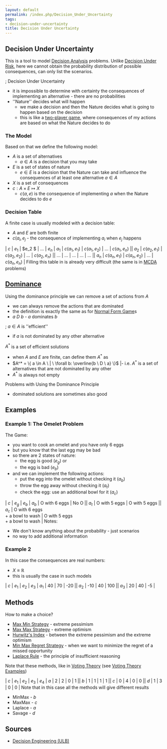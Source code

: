 ```yaml
---
layout: default
permalink: /index.php/Decision_Under_Uncertainty
tags:
- decision-under-uncertainty
title: Decision Under Uncertainty
---
```

## Decision Under Uncertainty
This is a tool to model [Decision Analysis](Decision_Analysis) problems. Unlike [Decision Under Risk](Decision_Under_Risk), here we cannot obtain the probability distribution of possible consequences, can only list the scenarios. 


; Decision Under Uncertainty
- it is impossible to determine with certainty the consequences of implementing an alternative - there are no probabilities 
- ''Nature'' decides what will happen 
  - we make a decision and then the Nature decides what is going to happen based on the decision
  - this is like a [two-player game](Game_Theory), where consequences of my actions are based on what the Nature decides to do 



### The Model
Based on that we define the following model:
- $A$ is a set of alternatives
  - $a \in A$ is a decision that you may take
- $E$ is a set of states of nature 
  - $e \in E$ is a decision that the Nature can take and influence the consequences of at least one alternative $a \in A$
- $X$ is a set of consequences
- $c: A \times E \mapsto X$
  - $c(a, e)$ is the consequence of implementing $a$ when the Nature decides to do $e$


### Decision Table
A finite case is usually modeled with a decision table:
- $A$ and $E$ are both finite
- $c(a_i, e_j$ - the consequence of implementing $a_i$ when $e_j$ happens

|   $c$  |  $e_1$  |  $e_2 $  |  $...$  |  $e_n$   |   $a_1$   |  $c(a_1, e_1)$  |  $c(a_1, e_2)$  |  $...$  |  $c(a_1, e_n)$ ||   $a_2$   |  $c(a_2, e_1)$  |  $c(a_2, e_2)$  |  $...$  |  $c(a_2, e_n)$ ||   $...$   |  $...$  |  $...$  |  ...  |  $...$ ||   $a_n$   |  $c(a_n, e_1)$  |  $c(a_n, e_2)$  |  $...$  |  $c(a_n, e_n)$ |
Filling this table in is already very difficult (the same is in [MCDA](MCDA) problems)


## [Dominance](Dominance)
Using the dominance principle we can remove a set of actions from $A$
- we can always remove the actions that are dominated 
- the definition is exactly the same as for [Normal Form Game](Normal_Form_Game)s 
- $a \ D \ b$ - $a$ dominates $b$

; $a \in A$ is ''efficient''
- if $a$ is not dominated by any other alternative

$A^*$ is a set of efficient solutions
- when $A$ and $E$ are finite, can define them $A^*$ as 
- $A^* = \{ a \in A \ |  \ \forall  b: \overline{b \ D \ a} \}$ |- i.e. $A^*$ is a set of alternatives that are not dominated by any other 
- $A^*$ is always not empty


Problems with Using the Dominance Principle 
- dominated solutions are sometimes also good


## Examples
### Example 1: The Omelet Problem
The Game:
- you want to cook an omelet and you have only 6 eggs 
- but you know that the last egg may be bad 
- so there are 2 states of nature: 
  - the egg is good ($e_g$) or 
  - the egg is bad ($e_b$)
- and we can implement the following actions: 
  - put the egg into the omelet without checking it ($a_b$)
  - throw the egg away without checking it ($a_t$)
  - check the egg: use an additional bowl for it ($a_c$)

|   $c$  |  $e_g$  |  $e_b$  |   $a_b$   |  O with 6 eggs  |  No O ||   $a_t$   |  O with 5 eggs  |  O with 5 eggs ||   $a_c$   |  O with 6 eggs <br> + a bowl to wash  |  O with 5 eggs <br> + a bowl to wash |
Notes:
- We don't know anything about the probability - just scenarios 
- no way to add additional information


### Example 2
In this case the consequences are real numbers: 
- $X \equiv \mathbb{R}$
- this is usually the case in such models

|   $c$  |  $e_1$  |  $e_2$  |  $e_3$   |   $a_1$   |  40  |  70  |  -20 ||   $a_2$   |  -10  |  40  |  100 ||   $a_3$   |  20  |  40  |  -5 |

## Methods
How to make a choice?
- [Max Min Strategy](Max_Min_Strategy) - extreme pessimism 
- [Max Max Strategy](Max_Max_Strategy) - extreme optimism
- [Hurwitz's Index](Hurwitz's_Index) - between the extreme pessimism and the extreme optimism
- [Min Max Regret Strategy](Min_Max_Regret_Strategy) - when we want to minimize the regret of a missed opportunity
- [Laplace Rule](Laplace_Rule) - the principle of insufficient reasoning


Note that these methods, like in [Voting Theory](Voting_Theory) (see [Voting Theory Examples](Voting_Theory_Examples))

|   $c$  |  $e_1$  |  $e_2$  |  $e_3$  |  $e_4$   |   $a$   |  2  |  2  |  0  |  1 ||   $b$   |  1  |  1  |  1  |  1 ||   $c$   |  0  |  4  |  0  |  0 ||   $d$   |  1  |  3  |  0  |  0 |
Note that in this case all the methods will give different results 
- MinMax - $b$
- MaxMax - $c$
- Laplace - $a$ 
- Savage - $d$


## Sources
- [Decision Engineering (ULB)](Decision_Engineering_(ULB))
